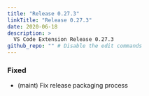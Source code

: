 ```yaml
---
title: "Release 0.27.3"
linkTitle: "Release 0.27.3"
date: 2020-06-18
description: >
  VS Code Extension Release 0.27.3
github_repo: "" # Disable the edit commands
---
```


### Fixed

- (maint) Fix release packaging process

